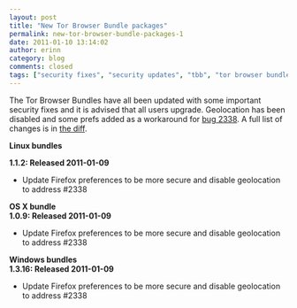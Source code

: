 ```yaml
---
layout: post
title: "New Tor Browser Bundle packages"
permalink: new-tor-browser-bundle-packages-1
date: 2011-01-10 13:14:02
author: erinn
category: blog
comments: closed
tags: ["security fixes", "security updates", "tbb", "tor browser bundle", "torbrowser", "updated packages"]
---
```


The Tor Browser Bundles have all been updated with some important security fixes and it is advised that all users upgrade. Geolocation has been disabled and some prefs added as a workaround for [bug 2338](https://trac.torproject.org/projects/tor/ticket/2338). A full list of changes is in [the diff](https://gitweb.torproject.org/torbrowser.git/blobdiff/bdf8d711b08935bbd37979270dc30347d1cb2c44..2c895ec8f004427744579f466a73a8ebb576c8ec:/build-scripts/config/prefs.js).

**Linux bundles**

**1.1.2: Released 2011-01-09**

-   Update Firefox preferences to be more secure and disable geolocation to address \#2338

**OS X bundle**  
 **1.0.9: Released 2011-01-09**

-   Update Firefox preferences to be more secure and disable geolocation to address \#2338

**Windows bundles**  
 **1.3.16: Released 2011-01-09**

<!-- more -->

-   Update Firefox preferences to be more secure and disable geolocation to address \#2338

